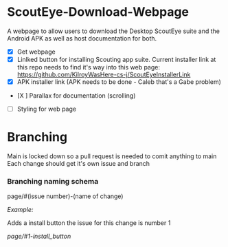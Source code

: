 # ScoutEye-Download-Webpage
A webpage to allow users to download the Desktop ScoutEye suite and the Android APK as well as host documentation for both.

- [X] Get webpage 
- [X] Linlked button for installing Scouting app suite. Current installer link at this repo needs to find it's way into this web page: https://github.com/KilroyWasHere-cs-j/ScoutEyeInstallerLink
- [X] APK installer link (APK needs to be done - Caleb that's a Gabe problem)
- [X ] Parallax for documentation (scrolling)
- [ ] Styling for web page


# Branching
Main is locked down so a pull request is needed to comit anything to main
Each change should get it's own issue and branch

### Branching naming schema

page/#(issue number)-(name of change)

*Example:*

Adds a install button the issue for this change is number 1

*page/#1-install_button*
